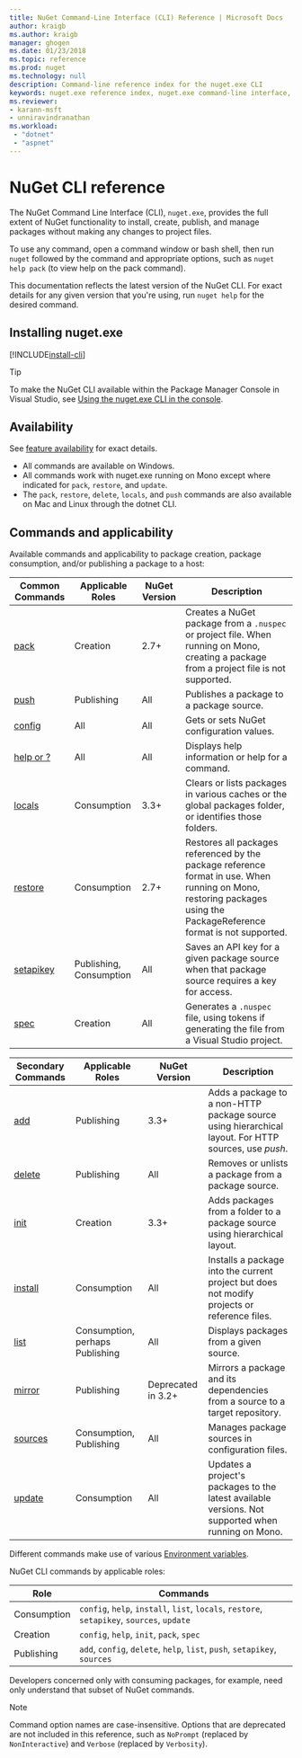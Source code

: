 ```yaml
---
title: NuGet Command-Line Interface (CLI) Reference | Microsoft Docs
author: kraigb
ms.author: kraigb
manager: ghogen
ms.date: 01/23/2018
ms.topic: reference
ms.prod: nuget
ms.technology: null
description: Command-line reference index for the nuget.exe CLI
keywords: nuget.exe reference index, nuget.exe command-line interface, nuget.exe CLI, nuget command
ms.reviewer:
- karann-msft
- unniravindranathan
ms.workload: 
 - "dotnet"
 - "aspnet"
---
```


# NuGet CLI reference

The NuGet Command Line Interface (CLI), `nuget.exe`, provides the full extent of NuGet functionality to install, create, publish, and manage packages without making any changes to project files.

To use any command, open a command window or bash shell, then run `nuget` followed by the command and appropriate options, such as `nuget help pack` (to view help on the pack command).

This documentation reflects the latest version of the NuGet CLI. For exact details for any given version that you're using,  run `nuget help` for the desired command.

## Installing nuget.exe

[!INCLUDE[install-cli](../includes/install-cli.md)]

> [!Tip]
> To make the NuGet CLI available within the Package Manager Console in Visual Studio, see [Using the nuget.exe CLI in the console](package-manager-console.md#using-the-nugetexe-cli-in-the-console).

## Availability

See [feature availability](../install-nuget-client-tools.md#feature-availability) for exact details.

- All commands are available on Windows.
- All commands work with nuget.exe running on Mono except where indicated for `pack`, `restore`, and `update`.
- The `pack`, `restore`, `delete`, `locals`, and `push` commands are also available on Mac and Linux through the dotnet CLI.

## Commands and applicability

Available commands and applicability to package creation, package consumption, and/or publishing a package to a host:

| Common Commands | Applicable Roles | NuGet Version | Description |
| --- | --- | --- | --- |
| [pack](cli-ref-pack.md) | Creation | 2.7+ | Creates a NuGet package from a `.nuspec` or project file. When running on Mono, creating a package from a project file is not supported. |
| [push](cli-ref-push.md) | Publishing | All | Publishes a package to a package source. |
| [config](cli-ref-config.md) | All | All | Gets or sets NuGet configuration values. |
| [help or ?](cli-ref-help.md) | All | All | Displays help information or help for a command. |
| [locals](cli-ref-locals.md) | Consumption | 3.3+ | Clears or lists packages in various caches or the global packages folder, or identifies those folders. |
| [restore](cli-ref-restore.md) | Consumption | 2.7+ | Restores all packages referenced by the package reference format in use. When running on Mono, restoring packages using the PackageReference format is not supported. |
| [setapikey](cli-ref-setapikey.md) | Publishing, Consumption | All | Saves an API key for a given package source when that package source requires a key for access. |
| [spec](cli-ref-spec.md) | Creation | All | Generates a `.nuspec` file, using tokens if generating the file from a Visual Studio project. |

| Secondary Commands | Applicable Roles | NuGet Version | Description |
| --- | --- | --- | --- |
| [add](cli-ref-add.md) | Publishing | 3.3+ | Adds a package to a non-HTTP package source using hierarchical layout. For HTTP sources, use *push*. |
| [delete](cli-ref-delete.md) | Publishing | All | Removes or unlists a package from a package source. |
| [init](cli-ref-init.md) | Creation | 3.3+ | Adds packages from a folder to a package source using hierarchical layout. |
| [install](cli-ref-install.md) | Consumption | All | Installs a package into the current project but does not modify projects or reference files. |
| [list](cli-ref-list.md) | Consumption, perhaps Publishing | All | Displays packages from a given source. |
| [mirror](cli-ref-mirror.md) | Publishing | Deprecated in 3.2+ | Mirrors a package and its dependencies from a source to a target repository. |
| [sources](cli-ref-sources.md) | Consumption, Publishing | All | Manages package sources in configuration files. |
| [update](cli-ref-update.md) | Consumption | All | Updates a project's packages to the latest available versions. Not supported when running on Mono. |

Different commands make use of various [Environment variables](cli-ref-environment-variables.md).

NuGet CLI commands by applicable roles:

| Role | Commands |
| --- | --- |
| Consumption | `config`, `help`, `install`, `list`, `locals`, `restore`, `setapikey`, `sources`, `update` |
| Creation | `config`, `help`, `init`, `pack`, `spec` |
| Publishing | `add`, `config`, `delete`, `help`, `list`, `push`, `setapikey`, `sources` |

Developers concerned only with consuming packages, for example, need only understand that subset of NuGet commands.

> [!Note]
> Command option names are case-insensitive. Options that are deprecated are not included in this reference, such as `NoPrompt` (replaced by `NonInteractive`) and `Verbose` (replaced by `Verbosity`).

